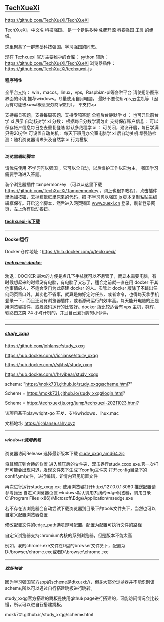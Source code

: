 ## [TechXueXi](https://github.com/TechXueXi/TechXueXi)

https://github.com/TechXueXi/TechXueXi

TechXueXi，中文名 科技强国。 是一个提供多种 免费开源 科技强国 工具 的组织。

这里聚集了一群热爱科技强国，学习强国的同志。

现在 Techxuexi 官方主要维护的仓库：
python 辅助： https://github.com/TechXueXi/TechXueXi
浏览器插件： https://github.com/TechXueXi/techxuexi-js


#### 程序特性

全平台支持： win，macos，linux，vps，Raspbian-pi等各种平台
请使用带图形界面的环境,推荐windows。尽量使用自用电脑，
最好不要使用vps,云主机等（因为有可能被xuexi根据服务商ip查到）。
不支持xp

支持每日答题，支持每周答题，支持专项答题
全程后台静默学 xi ： 也可开启前台学 xi 展示
自动核对学 xi 分数： 根据每日分数学满为止
支持保存账户信息： 可以保存帐户信息每日免去重复登陆
默认多线程学 xi ： 可关闭，建议开启，每日学满只需20分钟
可设置自动关机： 每天下班用办公室电脑学 xi 后自动关机
增强防检测：随机浏览器请求头及自然学 xi 行为模拟

------------------------------------------------------------------

#### 浏览器辅助脚本

请优先使用 不学习何以强国 ，它可以全自动，以后维护工作以它为主， 强国学习 需要手动进入答题。

装个浏览器插件 tampermonkey （可以从这里下载 https://github.com/TechXueXi/Tampermonkey ，网上也很多教程），点击插件里添加按钮，去掉编辑框里原来的代码，把 不学习何以强国 js 脚本复制粘贴进编辑框保存。开启这个脚本，然后进入网页强国 www.xuexi.cn 登录，刷新登录网页，左上角有启动按钮。


#### [techxuexi-js下载](https://github.com/TechXueXi/techxuexi-js/releases)
------------------------------------------------------------------

#### Docker运行

Docker 仓库地址：https://hub.docker.com/u/techxuexi/


##### [techxuexi-docker](https://mokk731.github.io/txt/techxuexi-docker.txt) 

劝退：DOCKER 最大的方便是点几下手机就可以不用管了，而脚本需要电脑，有时候想起来的时候没有电脑，有电脑了又忘了，适合之前就一直在用 docker 干其他事情的人，不适合专门为此搭建 docker 的人。实际上 docker 版除了不跳出任何网页窗口外，其实也不省事，就算是做好定时任务，或者命令，也得每天拿手机登录一下，而且还没有浏览器插件，或者源码运行的效率高。每天能开电脑的还是用浏览器插件，或者源码运行的比较好。docker 版比较适合有 vps 主机，群辉，软路由之类 24 小时开机的，并且自己爱折腾的小伙伴。


------------------------------------------------------------------

------------------------------------------------------------------


##### [study_xxqg](https://github.com/johlanse/study_xxqg)

https://github.com/johlanse/study_xxqg




https://hub.docker.com/r/johianse/study_xxqg

https://hub.docker.com/r/sjkhsl/study_xxqg

https://hub.docker.com/r/heyibear/study_xxqg







scheme: "https://mokk731.github.io/study_xxqg/scheme.html?"


Scheme = https://mokk731.github.io/study_xxqg/login.html?

Scheme = https://techxuexi.js.org/jump/techxuexi-20211023.html?



该项目基于playwright-go 开发，支持windows，linux,mac

文档地址: https://johlanse.shhy.xyz


--------------------------------------------------------------

##### windows使用教程

浏览器访问Release
选择最新版本下载 [study_xxqg_amd64.zip](https://github.com/sjkhsl/study_xxqg/releases)

将其解压到合适的位置 
进入解压后的文件夹，双击运行study_xxqg.exe,第一次打开可能会出现闪退，发现文件夹下生成了config文件夹
打开config目录下的confif.yml文件，进行编辑，详情内容见配置文件

再次进行运行study_xxqg.exe
使用浏览器打开http://127.0.0.1:8080
推送配置请参考推送
自定义浏览器位置
windows默认调用系统的edge浏览器，调用目录C:\Program Files (x86)\Microsoft\Edge\Application\msedge.exe

若不存在该浏览器会自动尝试下载浏览器到目录下的tools文件夹下，当然也可以自定义配置浏览器位置

修改配置文件的edge_path选项即可配置，配置为配置可执行文件的路径

自定义浏览器支持chromium内核的系列浏览器，但是版本不能太高

例如，我的chrome.exe文件在D盘的browser文件夹下，配置为D:/browser/chrome.exe或者D:\\browser\\chrome.exe

--------------------------------------------------------------

##### 跳板搭建

因为学习强国官方app的scheme是dtxuexi://，但是大部分浏览器并不能识别该scheme,所以可以通过自行搭建跳板进行跳转。

study_xxqg官方搭建的跳板是使用github page进行搭建的，可能访问情况会比较慢，所以可以进自行搭建跳板。

mokk731.github.io/study_xxqg/scheme.html
